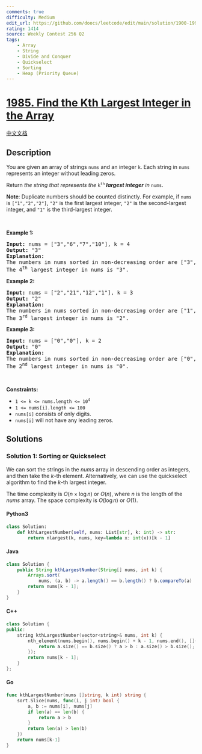 ```yaml
---
comments: true
difficulty: Medium
edit_url: https://github.com/doocs/leetcode/edit/main/solution/1900-1999/1985.Find%20the%20Kth%20Largest%20Integer%20in%20the%20Array/README_EN.md
rating: 1414
source: Weekly Contest 256 Q2
tags:
    - Array
    - String
    - Divide and Conquer
    - Quickselect
    - Sorting
    - Heap (Priority Queue)
---
```


<!-- problem:start -->

# [1985. Find the Kth Largest Integer in the Array](https://leetcode.com/problems/find-the-kth-largest-integer-in-the-array)

[中文文档](/solution/1900-1999/1985.Find%20the%20Kth%20Largest%20Integer%20in%20the%20Array/README.md)

## Description

<!-- description:start -->

<p>You are given an array of strings <code>nums</code> and an integer <code>k</code>. Each string in <code>nums</code> represents an integer without leading zeros.</p>

<p>Return <em>the string that represents the </em><code>k<sup>th</sup></code><em><strong> largest integer</strong> in </em><code>nums</code>.</p>

<p><strong>Note</strong>: Duplicate numbers should be counted distinctly. For example, if <code>nums</code> is <code>[&quot;1&quot;,&quot;2&quot;,&quot;2&quot;]</code>, <code>&quot;2&quot;</code> is the first largest integer, <code>&quot;2&quot;</code> is the second-largest integer, and <code>&quot;1&quot;</code> is the third-largest integer.</p>

<p>&nbsp;</p>
<p><strong class="example">Example 1:</strong></p>

<pre>
<strong>Input:</strong> nums = [&quot;3&quot;,&quot;6&quot;,&quot;7&quot;,&quot;10&quot;], k = 4
<strong>Output:</strong> &quot;3&quot;
<strong>Explanation:</strong>
The numbers in nums sorted in non-decreasing order are [&quot;3&quot;,&quot;6&quot;,&quot;7&quot;,&quot;10&quot;].
The 4<sup>th</sup> largest integer in nums is &quot;3&quot;.
</pre>

<p><strong class="example">Example 2:</strong></p>

<pre>
<strong>Input:</strong> nums = [&quot;2&quot;,&quot;21&quot;,&quot;12&quot;,&quot;1&quot;], k = 3
<strong>Output:</strong> &quot;2&quot;
<strong>Explanation:</strong>
The numbers in nums sorted in non-decreasing order are [&quot;1&quot;,&quot;2&quot;,&quot;12&quot;,&quot;21&quot;].
The 3<sup>rd</sup> largest integer in nums is &quot;2&quot;.
</pre>

<p><strong class="example">Example 3:</strong></p>

<pre>
<strong>Input:</strong> nums = [&quot;0&quot;,&quot;0&quot;], k = 2
<strong>Output:</strong> &quot;0&quot;
<strong>Explanation:</strong>
The numbers in nums sorted in non-decreasing order are [&quot;0&quot;,&quot;0&quot;].
The 2<sup>nd</sup> largest integer in nums is &quot;0&quot;.
</pre>

<p>&nbsp;</p>
<p><strong>Constraints:</strong></p>

<ul>
	<li><code>1 &lt;= k &lt;= nums.length &lt;= 10<sup>4</sup></code></li>
	<li><code>1 &lt;= nums[i].length &lt;= 100</code></li>
	<li><code>nums[i]</code> consists of only digits.</li>
	<li><code>nums[i]</code> will not have any leading zeros.</li>
</ul>

<!-- description:end -->

## Solutions

<!-- solution:start -->

### Solution 1: Sorting or Quickselect

We can sort the strings in the $\textit{nums}$ array in descending order as integers, and then take the $k$-th element. Alternatively, we can use the quickselect algorithm to find the $k$-th largest integer.

The time complexity is $O(n \times \log n)$ or $O(n)$, where $n$ is the length of the $\textit{nums}$ array. The space complexity is $O(\log n)$ or $O(1)$.

<!-- tabs:start -->

#### Python3

```python
class Solution:
    def kthLargestNumber(self, nums: List[str], k: int) -> str:
        return nlargest(k, nums, key=lambda x: int(x))[k - 1]
```

#### Java

```java
class Solution {
    public String kthLargestNumber(String[] nums, int k) {
        Arrays.sort(
            nums, (a, b) -> a.length() == b.length() ? b.compareTo(a) : b.length() - a.length());
        return nums[k - 1];
    }
}
```

#### C++

```cpp
class Solution {
public:
    string kthLargestNumber(vector<string>& nums, int k) {
        nth_element(nums.begin(), nums.begin() + k - 1, nums.end(), [](const string& a, const string& b) {
            return a.size() == b.size() ? a > b : a.size() > b.size();
        });
        return nums[k - 1];
    }
};
```

#### Go

```go
func kthLargestNumber(nums []string, k int) string {
	sort.Slice(nums, func(i, j int) bool {
		a, b := nums[i], nums[j]
		if len(a) == len(b) {
			return a > b
		}
		return len(a) > len(b)
	})
	return nums[k-1]
}
```

<!-- tabs:end -->

<!-- solution:end -->

<!-- problem:end -->
